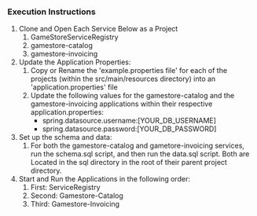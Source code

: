 ### Execution Instructions

1. Clone and Open Each Service Below as a Project
   1. GameStoreServiceRegistry
   2. gamestore-catalog
   3. gamestore-invoicing
2. Update the Application Properties:
   1. Copy or Rename the 'example.properties file' for each of the projects (within the src/main/resources directory) into an 'application.properties' file
   2. Update the following values for the gamestore-catalog and the gamestore-invoicing applications within their respective application.properties:
      - spring.datasource.username:[YOUR_DB_USERNAME]
      - spring.datasource.password:[YOUR_DB_PASSWORD]
3. Set up the schema and data:
   1. For both the gamestore-catalog and gametore-invoicing services, run the schema.sql script, and then run the data.sql script. Both are Located in the sql directory in the root of their parent project directory.
4. Start and Run the Applications in the following order:
   1. First: ServiceRegistry
   2. Second: Gamestore-Catalog
   3. Third: Gamestore-Invoicing
   